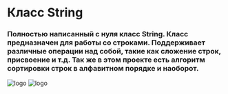 # Класс String
### Полностью написанный с нуля класс String. Класс предназначен для работы со строками. Поддерживает различные операции над собой, такие как сложение строк, присвоение и т.д. Так же в этом проекте есть алгоритм сортировки строк в алфавитном порядке и наоборот.
![logo](https://sun9-42.userapi.com/impg/7ObEE1Kp4nGPAxECzmQNCHh4dJ9BFyaOCCxviw/qEjl-cnjpQU.jpg?size=730x325&quality=96&sign=ba989832a8d8a744b1055ef3426b5c54&type=album)
![logo](https://sun9-3.userapi.com/impg/FKGex5Jtljj4lxwvZZOU2Afohua6Zhu5YJMvkQ/AwixYm2spuU.jpg?size=501x255&quality=96&sign=acafca708bc402a303637fbe1f9f25d8&type=album)
